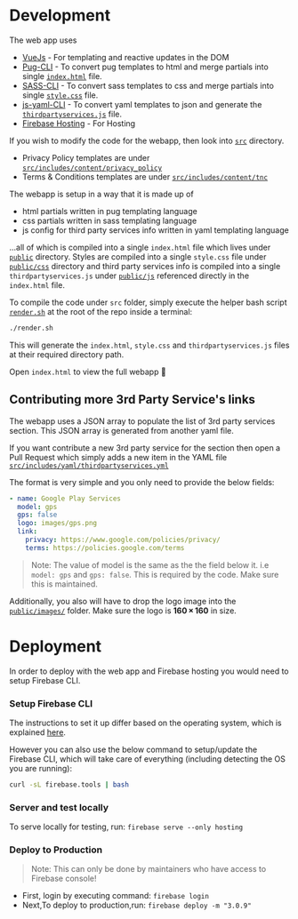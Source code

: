 # Development

The web app uses 
- [VueJs](https://vuejs.org/) - For templating and reactive updates in the DOM
- [Pug-CLI](https://github.com/pugjs/pug-cli) - To convert pug templates to html and merge partials into single [`index.html`](public/index.html) file.
- [SASS-CLI](https://sass-lang.com/documentation/cli) - To convert sass templates to css and merge partials into single [`style.css`](public/css/style.css) file.
- [js-yaml-CLI](https://github.com/nodeca/js-yaml#cli-executable) - To convert yaml templates to json and generate the [`thirdpartyservices.js`](public/js/thirdpartyservices.js) file.
- [Firebase Hosting](https://firebase.google.com/docs/hosting/) - For Hosting

If you wish to modify the code for the webapp, then look into [`src`](src) directory.
- Privacy Policy templates are under [`src/includes/content/privacy_policy`](src/includes/content/privacy_policy)
- Terms & Conditions templates are under [`src/includes/content/tnc`](src/includes/content/tnc)

The webapp is setup in a way that it is made up of 
- html partials written in pug templating language
- css partials written in sass templating language
- js config for third party services info written in yaml templating language

...all of which is compiled into a single `index.html` file which lives under [`public`](public) directory. Styles are compiled into a single `style.css` file under [`public/css`](public/css) directory and third party services info is compiled into a single `thirdpartyservices.js` under [`public/js`](public/js) referenced directly in the `index.html` file.

To compile the code under `src` folder, simply execute the helper bash script [`render.sh`](render.sh) at the root of the repo inside a terminal:
```sh
./render.sh
```

This will generate the `index.html`, `style.css` and `thirdpartyservices.js` files at their required directory path.

Open `index.html` to view the full webapp 🎉

## Contributing more 3rd Party Service's links

The webapp uses a JSON array to populate the list of 3rd party services section. This JSON array is generated from another yaml file. 

If you want contribute a new 3rd party service for the section then open a Pull Request which simply adds a new item in the YAML file [`src/includes/yaml/thirdpartyservices.yml`](src/includes/yaml/thirdpartyservices.yml)

The format is very simple and you only need to provide the below fields:

```yml
- name: Google Play Services
  model: gps
  gps: false
  logo: images/gps.png
  link:
    privacy: https://www.google.com/policies/privacy/
    terms: https://policies.google.com/terms
```
> Note: The value of model is the same as the the field below it. i.e `model: gps` and `gps: false`. This is required by the code. Make sure this is maintained.

Additionally, you also will have to drop the logo image into the [`public/images/`](public/images/) folder. Make sure the logo is **160 × 160** in size.

# Deployment

In order to deploy with the web app and Firebase hosting you would need to setup Firebase CLI.

### Setup Firebase CLI

The instructions to set it up differ based on the operating system, which is explained [here](https://firebase.google.com/docs/cli).

However you can also use the below command to setup/update the Firebase CLI, which will take care of everything (including detecting the OS you are running):

```bash
curl -sL firebase.tools | bash
```

### Server and test locally

To serve locally for testing, run: `firebase serve --only hosting`

### Deploy to Production

> Note: This can only be done by maintainers who have access to Firebase console!

- First, login by executing command: `firebase login`
- Next,To deploy to production,run: `firebase deploy -m "3.0.9"`
